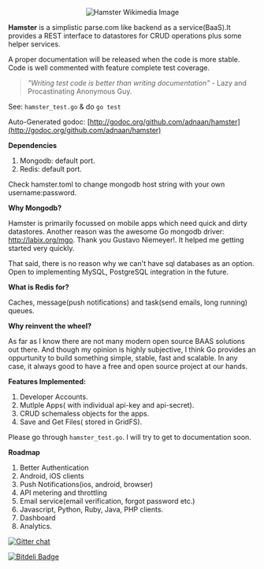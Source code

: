 <p align="center">
  <img src="https://upload.wikimedia.org/wikipedia/commons/thumb/8/85/Syrian_hamster_filling_his_cheek_pouches_with_Dandelion_leaves.JPG/320px-Syrian_hamster_filling_his_cheek_pouches_with_Dandelion_leaves.JPG" alt="Hamster Wikimedia Image"/>
</p>

**Hamster** is a simplistic parse.com like backend as a service(BaaS).It provides a REST interface to datastores for CRUD operations plus some helper services.

A proper documentation will be released when the code is more stable. Code is well commented with feature complete test coverage.

>*"Writing test code is better than writing documentation"* - Lazy and Procastinating Anonymous Guy.

See: `hamster_test.go` & do `go test`

Auto-Generated godoc: [http://godoc.org/github.com/adnaan/hamster](http://godoc.org/github.com/adnaan/hamster)

**Dependencies**

1. Mongodb: default port.
2. Redis: default port.

Check hamster.toml to change mongodb host string with your own username:password.


**Why Mongodb?**

Hamster is primarily focussed on mobile apps which need quick and dirty datastores. Another reason was the awesome Go mongodb driver:
http://labix.org/mgo. Thank you Gustavo Niemeyer!. It helped me getting started very quickly.

That said, there is no reason why we can't have sql databases as an option. Open to implementing MySQL, PostgreSQL integration
in the future.


**What is Redis for?**

Caches, message(push notifications) and task(send emails, long running) queues.


**Why reinvent the wheel?**


As far as I know there are not many modern open source BAAS solutions out there. And though my opinion is highly subjective, I think
Go provides an oppurtunity to build something simple, stable, fast and scalable. In any case, it always good to have a free and open source
project at our hands.


**Features Implemented:**

1. Developer Accounts.
2. Mutlple Apps( with individual api-key and api-secret).
3. CRUD schemaless objects for the apps.
4. Save and Get Files( stored in GridFS).

Please go through `hamster_test.go`. I will try to get to documentation soon.

**Roadmap**

1. Better Authentication
2. Android, iOS clients
3. Push Notifications(ios, android, browser)
4. API metering and throttling
5. Email service(email verification, forgot password etc.)
6. Javascript, Python, Ruby, Java, PHP clients.
7. Dashboard
8. Analytics.

[![Gitter chat](https://badges.gitter.im/adnaan/hamster.png)](https://gitter.im/adnaan/hamster)

[![Bitdeli Badge](https://d2weczhvl823v0.cloudfront.net/adnaan/hamster/trend.png)](https://bitdeli.com/free "Bitdeli Badge")
